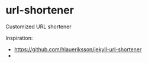 # url-shortener
Customized URL shortener

Inspiration:

- <https://github.com/hlaueriksson/jekyll-url-shortener>
- 